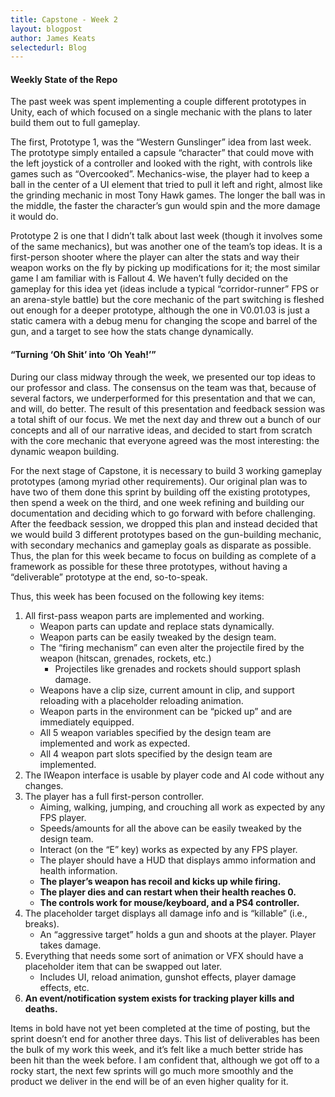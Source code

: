 ```yaml
---
title: Capstone - Week 2
layout: blogpost
author: James Keats
selectedurl: Blog
---
```

#### Weekly State of the Repo

The past week was spent implementing a couple different prototypes in Unity, each of which focused on a single mechanic with the plans to later build them out to full gameplay.

The first, Prototype 1, was the “Western Gunslinger” idea from last week. The prototype simply entailed a capsule “character” that could move with the left joystick of a controller and looked with the right, with controls like games such as “Overcooked”. Mechanics-wise, the player had to keep a ball in the center of a UI element that tried to pull it left and right, almost like the grinding mechanic in most Tony Hawk games. The longer the ball was in the middle, the faster the character’s gun would spin and the more damage it would do.

Prototype 2 is one that I didn’t talk about last week (though it involves some of the same mechanics), but was another one of the team’s top ideas. It is a first-person shooter where the player can alter the stats and way their weapon works on the fly by picking up modifications for it; the most similar game I am familiar with is Fallout 4. We haven’t fully decided on the gameplay for this idea yet (ideas include a typical “corridor-runner” FPS or an arena-style battle) but the core mechanic of the part switching is fleshed out enough for a deeper prototype, although the one in V0.01.03 is just a static camera with a debug menu for changing the scope and barrel of the gun, and a target to see how the stats change dynamically.

<!--more-->

#### “Turning ‘Oh Shit’ into ‘Oh Yeah!’”

During our class midway through the week, we presented our top ideas to our professor and class. The consensus on the team was that, because of several factors, we underperformed for this presentation and that we can, and will, do better. The result of this presentation and feedback session was a total shift of our focus. We met the next day and threw out a bunch of our concepts and all of our narrative ideas, and decided to start from scratch with the core mechanic that everyone agreed was the most interesting: the dynamic weapon building.

For the next stage of Capstone, it is necessary to build 3 working gameplay prototypes (among myriad other requirements). Our original plan was to have two of them done this sprint by building off the existing prototypes, then spend a week on the third, and one week refining and building our documentation and deciding which to go forward with before challenging. After the feedback session, we dropped this plan and instead decided that we would build 3 different prototypes based on the gun-building mechanic, with secondary mechanics and gameplay goals as disparate as possible. Thus, the plan for this week became to focus on building as complete of a framework as possible for these three prototypes, without having a “deliverable” prototype at the end, so-to-speak.

Thus, this week has been focused on the following key items:

1. All first-pass weapon parts are implemented and working.
    * Weapon parts can update and replace stats dynamically.
    * Weapon parts can be easily tweaked by the design team.
    * The “firing mechanism” can even alter the projectile fired by the weapon (hitscan, grenades, rockets, etc.)
        * Projectiles like grenades and rockets should support splash damage.
    * Weapons have a clip size, current amount in clip, and support reloading with a placeholder reloading animation.
    * Weapon parts in the environment can be “picked up” and are immediately equipped.
    * All 5 weapon variables specified by the design team are implemented and work as expected.
    * All 4 weapon part slots specified by the design team are implemented.
2. The IWeapon interface is usable by player code and AI code without any changes.
3. The player has a full first-person controller.
    * Aiming, walking, jumping, and crouching all work as expected by any FPS player.
    * Speeds/amounts for all the above can be easily tweaked by the design team.
    * Interact (on the “E” key) works as expected by any FPS player.
    * The player should have a HUD that displays ammo information and health information.
    * **The player’s weapon has recoil and kicks up while firing.**
    * **The player dies and can restart when their health reaches 0.**
    * **The controls work for mouse/keyboard, and a PS4 controller.**
4. The placeholder target displays all damage info and is “killable” (i.e., breaks).
    * An “aggressive target” holds a gun and shoots at the player. Player takes damage.
5. Everything that needs some sort of animation or VFX should have a placeholder item that can be swapped out later.
    * Includes UI, reload animation, gunshot effects, player damage effects, etc.
6. **An event/notification system exists for tracking player kills and deaths.**

Items in bold have not yet been completed at the time of posting, but the sprint doesn’t end for another three days. This list of deliverables has been the bulk of my work this week, and it’s felt like a much better stride has been hit than the week before. I am confident that, although we got off to a rocky start, the next few sprints will go much more smoothly and the product we deliver in the end will be of an even higher quality for it.
